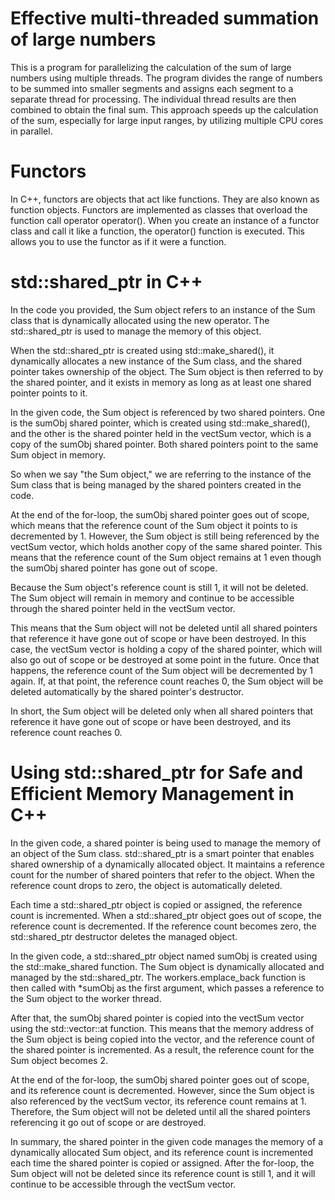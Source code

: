 # Effective multi-threaded summation of large numbers
This is a program for parallelizing the calculation of the sum of large numbers using multiple threads. 
The program divides the range of numbers to be summed into smaller segments and assigns each segment to a separate thread for processing.
The individual thread results are then combined to obtain the final sum. This approach speeds up the calculation of the sum, especially for large input ranges,
by utilizing multiple CPU cores in parallel.

# Functors
In C++, functors are objects that act like functions. They are also known as function objects.
Functors are implemented as classes that overload the function call operator operator(). 
When you create an instance of a functor class and call it like a function, 
the operator() function is executed. This allows you to use the functor as if it were a function.

# std::shared_ptr in C++
In the code you provided, the Sum object refers to an instance of the Sum class that is dynamically allocated using the new operator. The std::shared_ptr is used to manage the memory of this object.

When the std::shared_ptr is created using std::make_shared<Sum>(), it dynamically allocates a new instance of the Sum class, and the shared pointer takes ownership of the object. The Sum object is then referred to by the shared pointer, and it exists in memory as long as at least one shared pointer points to it.

In the given code, the Sum object is referenced by two shared pointers. One is the sumObj shared pointer, which is created using std::make_shared<Sum>(), and the other is the shared pointer held in the vectSum vector, which is a copy of the sumObj shared pointer. Both shared pointers point to the same Sum object in memory.

So when we say "the Sum object," we are referring to the instance of the Sum class that is being managed by the shared pointers created in the code.


At the end of the for-loop, the sumObj shared pointer goes out of scope, which means that the reference count of the Sum object it points to is decremented by 1. However, the Sum object is still being referenced by the vectSum vector, which holds another copy of the same shared pointer. This means that the reference count of the Sum object remains at 1 even though the sumObj shared pointer has gone out of scope.

Because the Sum object's reference count is still 1, it will not be deleted. The Sum object will remain in memory and continue to be accessible through the shared pointer held in the vectSum vector.

This means that the Sum object will not be deleted until all shared pointers that reference it have gone out of scope or have been destroyed. In this case, the vectSum vector is holding a copy of the shared pointer, which will also go out of scope or be destroyed at some point in the future. Once that happens, the reference count of the Sum object will be decremented by 1 again. If, at that point, the reference count reaches 0, the Sum object will be deleted automatically by the shared pointer's destructor.

In short, the Sum object will be deleted only when all shared pointers that reference it have gone out of scope or have been destroyed, and its reference count reaches 0.
  
 # Using std::shared_ptr for Safe and Efficient Memory Management in C++
  In the given code, a shared pointer is being used to manage the memory of an object of the Sum class. std::shared_ptr is a smart pointer that enables shared ownership of a dynamically allocated object. It maintains a reference count for the number of shared pointers that refer to the object. When the reference count drops to zero, the object is automatically deleted.

Each time a std::shared_ptr object is copied or assigned, the reference count is incremented. When a std::shared_ptr object goes out of scope, the reference count is decremented. If the reference count becomes zero, the std::shared_ptr destructor deletes the managed object.

In the given code, a std::shared_ptr object named sumObj is created using the std::make_shared function. The Sum object is dynamically allocated and managed by the std::shared_ptr. The workers.emplace_back function is then called with *sumObj as the first argument, which passes a reference to the Sum object to the worker thread.

After that, the sumObj shared pointer is copied into the vectSum vector using the std::vector::at function. This means that the memory address of the Sum object is being copied into the vector, and the reference count of the shared pointer is incremented. As a result, the reference count for the Sum object becomes 2.

At the end of the for-loop, the sumObj shared pointer goes out of scope, and its reference count is decremented. However, since the Sum object is also referenced by the vectSum vector, its reference count remains at 1. Therefore, the Sum object will not be deleted until all the shared pointers referencing it go out of scope or are destroyed.

In summary, the shared pointer in the given code manages the memory of a dynamically allocated Sum object, and its reference count is incremented each time the shared pointer is copied or assigned. After the for-loop, the Sum object will not be deleted since its reference count is still 1, and it will continue to be accessible through the vectSum vector.
